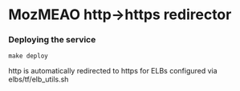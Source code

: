 # MozMEAO http->https redirector

### Deploying the service

```shell
make deploy
```

http is automatically redirected to https for ELBs configured via elbs/tf/elb_utils.sh

